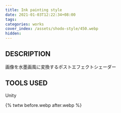 ```yaml
---
title: Ink painting style
date: 2021-01-03T12:22:34+08:00
tags: 
categories: works
cover_index: /assets/shodo-style/450.webp
hidden: 
---
```


## DESCRIPTION
画像を水墨画風に変換するポストエフェクトシェーダー

## TOOLS USED
Unity

{% twtw before.webp after.webp %}